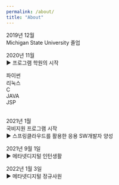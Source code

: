 ```yaml
---
permalink: /about/
title: "About"
---
```


2019년 12월 <br>
Michigan State University 졸업 <br>

2020년 11월 <br>
▶ 프로그램 학원의 시작

파이썬 <br>
리눅스<br>
C<br>
JAVA<br>
JSP<br><br>

2021년 1월 <br>
국비지원 프로그램 시작 <br>
▶ 스프링클라우드를 활용한 응용 SW개발자 양성 <br>

2021년 9월 1일 <br>
▶ 메타넷디지털 인턴생활

2022년 1월 3일 <br>
▶ 메타넷디지털 정규사원

